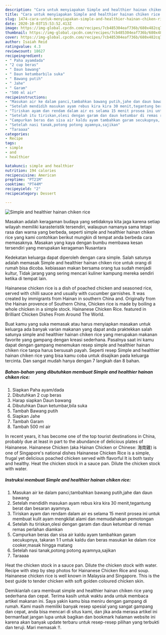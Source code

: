 ```yaml
---
description: "Cara untuk menyiapakan Simple and healthier hainan chiken rice Teruji"
title: "Cara untuk menyiapakan Simple and healthier hainan chiken rice Teruji"
slug: 1474-cara-untuk-menyiapakan-simple-and-healthier-hainan-chiken-rice-teruji
date: 2020-10-03T15:53:52.413Z
image: https://img-global.cpcdn.com/recipes/7cb485304eaf736b/680x482cq70/simple-and-healthier-hainan-chiken-rice-foto-resep-utama.jpg
thumbnail: https://img-global.cpcdn.com/recipes/7cb485304eaf736b/680x482cq70/simple-and-healthier-hainan-chiken-rice-foto-resep-utama.jpg
cover: https://img-global.cpcdn.com/recipes/7cb485304eaf736b/680x482cq70/simple-and-healthier-hainan-chiken-rice-foto-resep-utama.jpg
author: Isaiah Reid
ratingvalue: 4.3
reviewcount: 18627
recipeingredient:
- " Paha ayamdada"
- "2 cup beras"
- " Daun bawang"
- " Daun ketumbarbila suka"
- " Bawang putih"
- " Jahe"
- " Garam"
- "500 ml air"
recipeinstructions:
- "Masukan air ke dalam panci,tambahkan bawang putih,jahe dan daun bawang"
- "Setelah mendidih masukan ayam rebus kira kira 30 menit,tegantung berat dan besaran ayamnya."
- "Tiriskan ayam dan rendam dalam air es selama 15 menit prosea ini untuk membuat kulit ayam mengkilat alami dan memudahakan pemotongan"
- "Setelah itu tiriskan,olesi dengan garam dan daun ketumbar di remas remas perlahan diamkan"
- "Campurkan beras dan sisa air kaldu ayam tambahkan garam secukupnya, takaran 1:1 untuk kaldu dan beras masukan ke dalam rice cooker,masak hingga matang"
- "Setelah nasi tanak,potong potong ayamnya,sajikan"
- "Taraaaa"
categories:
- Recipe
tags:
- simple
- and
- healthier

katakunci: simple and healthier 
nutrition: 194 calories
recipecuisine: American
preptime: "PT21M"
cooktime: "PT44M"
recipeyield: "2"
recipecategory: Dessert

---
```



![Simple and healthier hainan chiken rice](https://img-global.cpcdn.com/recipes/7cb485304eaf736b/680x482cq70/simple-and-healthier-hainan-chiken-rice-foto-resep-utama.jpg)

Masakan adalah keragaman budaya yang setidaknya kita jaga karena setiap wilayah memiliki karasteristik tersendiri, walaupun namanya sama tetapi rasa dan warna yang berbeda, seperti simple and healthier hainan chiken rice yang kami contohkan berikut mungkin di tempat anda berbeda cara memasaknya. Masakan yang kaya dengan bumbu membawa kesan tersendiri yang merupakan keragaman Nusantara

Kedekatan keluarga dapat diperoleh dengan cara simple. Salah satunya adalah memasak Simple and healthier hainan chiken rice untuk orang di rumah bisa dicoba. kebiasaan makan bersama orang tua sudah menjadi kultur, Tidak jarang yang sering mencari kuliner kampung mereka sendiri ketika di tempat lain.

Hainanese chicken rice is a dish of poached chicken and seasoned rice, served with chilli sauce and usually with cucumber garnishes. It was created by immigrants from Hainan in southern China and. Originally from the Hainan provence of Southern China, Chicken rice is made by boiling a whole chicken in a simple stock. Hainanese Chicken Rice. featured in Brilliant Chicken Dishes From Around The World.

Buat kamu yang suka memasak atau harus menyiapkan masakan untuk keluarga ada banyak varian makanan yang dapat anda praktekkan salah satunya simple and healthier hainan chiken rice yang merupakan makanan favorite yang gampang dengan kreasi sederhana. Pasalnya saat ini kamu dapat dengan gampang menemukan resep simple and healthier hainan chiken rice tanpa harus bersusah payah.
Seperti resep Simple and healthier hainan chiken rice yang bisa kamu coba untuk disajikan pada keluarga tercinta. Dan sangat mudah hanya dengan 7 langkah dan 8 bahan.


<!--inarticleads1-->

##### Bahan-bahan yang dibutuhkan membuat Simple and healthier hainan chiken rice:

1. Siapkan  Paha ayam/dada
1. Dibutuhkan 2 cup beras
1. Harap siapkan  Daun bawang
1. Dibutuhkan  Daun ketumbar,bila suka
1. Tambah  Bawang putih
1. Siapkan  Jahe
1. Tambah  Garam
1. Tambah 500 ml air


In recent years, it has become one of the top tourist destinations in China, probably due at least in part to the abundance of delicious plates of Hainanese. Hainanese Chicken (aka Hainan Chicken or Chinese: 海南雞) is one of Singapore&#39;s national dishes Hainanese Chicken Rice is a simple, frugal yet delicious poached chicken served with flavorful It is both tasty and healthy. Heat the chicken stock in a sauce pan. Dilute the chicken stock with water. 

<!--inarticleads2-->

##### Instruksi membuat  Simple and healthier hainan chiken rice:

1. Masukan air ke dalam panci,tambahkan bawang putih,jahe dan daun bawang
1. Setelah mendidih masukan ayam rebus kira kira 30 menit,tegantung berat dan besaran ayamnya.
1. Tiriskan ayam dan rendam dalam air es selama 15 menit prosea ini untuk membuat kulit ayam mengkilat alami dan memudahakan pemotongan
1. Setelah itu tiriskan,olesi dengan garam dan daun ketumbar di remas remas perlahan diamkan
1. Campurkan beras dan sisa air kaldu ayam tambahkan garam secukupnya, takaran 1:1 untuk kaldu dan beras masukan ke dalam rice cooker,masak hingga matang
1. Setelah nasi tanak,potong potong ayamnya,sajikan
1. Taraaaa


Heat the chicken stock in a sauce pan. Dilute the chicken stock with water. Recipe with step by step photos for Hainanese Chicken Rice and soup. Hainanese chicken rice is well known in Malaysia and Singapore. This is the best guide to tender chicken with soft golden coloured chicken skin. 

Demikianlah cara membuat simple and healthier hainan chiken rice yang sederhana dan cepat. Terima kasih untuk waktu anda untuk membaca artikel makanan ini. Saya yakin kamu bisa meniru dengan gampang di rumah. Kami masih memiliki banyak resep spesial yang sangat gampang dan cepat, anda bisa mencari di situs kami, dan jika anda merasa artikel ini bermanfaat jangan lupa untuk bagikan dan bookmark halaman website ini karena akan banyak update terbaru untuk resep-resep pilihan yang terbukti dan teruji. Mari memasak !!. 
